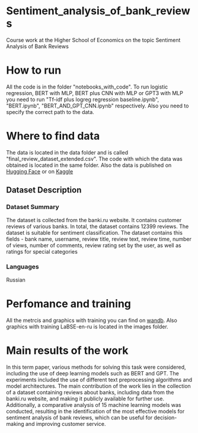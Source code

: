 # Sentiment_analysis_of_bank_reviews
Course work at the Higher School of Economics on the topic Sentiment Analysis of Bank Reviews

# How to run
All the code is in the folder "notebooks_with_code". To run logistic regression, BERT with MLP, BERT plus CNN with MLP or GPT3 with MLP you need to run "Tf-idf plus logreg regression baseline.ipynb", "BERT.ipynb", "BERT_AND_GPT_CNN.ipynb" respectively. Also you need to specify the correct path to the data.

# Where to find data
The data is located in the data folder and is called "final_review_dataset_extended.csv". The code with which the data was obtained is located in the same folder. Also the data is published on [Hugging Face](https://huggingface.co/datasets/Romjiik/Russian_bank_reviews) or on [Kaggle](https://www.kaggle.com/datasets/romanberdyshev/bank-reviews-dataset)

## Dataset Description
### Dataset Summary
The dataset is collected from the banki.ru website. It contains customer reviews of various banks. In total, the dataset contains 12399 reviews. The dataset is suitable for sentiment classification. The dataset contains this fields - bank name, username, review title, review text, review time, number of views, number of comments, review rating set by the user, as well as ratings for special categories

### Languages
Russian

# Perfomance and training
All the metrcis and graphics with training you can find on [wandb](https://wandb.ai/romjiik/course_work?workspace=user-berdyshevrv). Also graphics with training LaBSE-en-ru is located in the images folder.

# Main results of the work
In this term paper, various methods for solving this task were considered, including the use of deep learning models such as BERT and GPT. The experiments included the use of different text preprocessing algorithms and model architectures. The main contribution of the work lies in the collection of a dataset containing reviews about banks, including data from the banki.ru website, and making it publicly available for further use. Additionally, a comparative analysis of 15 machine learning models was conducted, resulting in the identification of the most effective models for sentiment analysis of bank reviews, which can be useful for decision-making and improving customer service.
